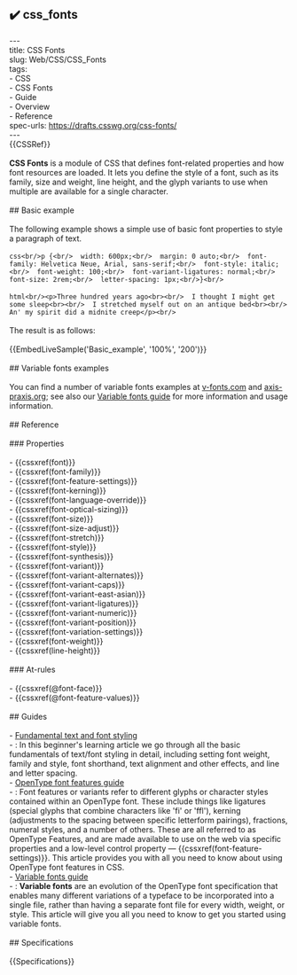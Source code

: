 ## ✔️ css_fonts 
 ---<br/>title: CSS Fonts<br/>slug: Web/CSS/CSS_Fonts<br/>tags:<br/>  - CSS<br/>  - CSS Fonts<br/>  - Guide<br/>  - Overview<br/>  - Reference<br/>spec-urls: https://drafts.csswg.org/css-fonts/<br/>---<br/>{{CSSRef}}<br/><br/>**CSS Fonts** is a module of CSS that defines font-related properties and how font resources are loaded. It lets you define the style of a font, such as its family, size and weight, line height, and the glyph variants to use when multiple are available for a single character.<br/><br/>## Basic example<br/><br/>The following example shows a simple use of basic font properties to style a paragraph of text.<br/><br/>```css<br/>p {<br/>  width: 600px;<br/>  margin: 0 auto;<br/>  font-family: Helvetica Neue, Arial, sans-serif;<br/>  font-style: italic;<br/>  font-weight: 100;<br/>  font-variant-ligatures: normal;<br/>  font-size: 2rem;<br/>  letter-spacing: 1px;<br/>}<br/>```<br/><br/>```html<br/><p>Three hundred years ago<br><br/>  I thought I might get some sleep<br><br/>  I stretched myself out on an antique bed<br><br/>  An' my spirit did a midnite creep</p><br/>```<br/><br/>The result is as follows:<br/><br/>{{EmbedLiveSample('Basic_example', '100%', '200')}}<br/><br/>## Variable fonts examples<br/><br/>You can find a number of variable fonts examples at [v-fonts.com](https://v-fonts.com/) and [axis-praxis.org](https://www.axis-praxis.org/); see also our [Variable fonts guide](/en-US/docs/Web/CSS/CSS_Fonts/Variable_Fonts_Guide) for more information and usage information.<br/><br/>## Reference<br/><br/>### Properties<br/><br/>- {{cssxref(font)}}<br/>- {{cssxref(font-family)}}<br/>- {{cssxref(font-feature-settings)}}<br/>- {{cssxref(font-kerning)}}<br/>- {{cssxref(font-language-override)}}<br/>- {{cssxref(font-optical-sizing)}}<br/>- {{cssxref(font-size)}}<br/>- {{cssxref(font-size-adjust)}}<br/>- {{cssxref(font-stretch)}}<br/>- {{cssxref(font-style)}}<br/>- {{cssxref(font-synthesis)}}<br/>- {{cssxref(font-variant)}}<br/>- {{cssxref(font-variant-alternates)}}<br/>- {{cssxref(font-variant-caps)}}<br/>- {{cssxref(font-variant-east-asian)}}<br/>- {{cssxref(font-variant-ligatures)}}<br/>- {{cssxref(font-variant-numeric)}}<br/>- {{cssxref(font-variant-position)}}<br/>- {{cssxref(font-variation-settings)}}<br/>- {{cssxref(font-weight)}}<br/>- {{cssxref(line-height)}}<br/><br/>### At-rules<br/><br/>- {{cssxref(@font-face)}}<br/>- {{cssxref(@font-feature-values)}}<br/><br/>## Guides<br/><br/>- [Fundamental text and font styling](/en-US/docs/Learn/CSS/Styling_text/Fundamentals)<br/>  - : In this beginner's learning article we go through all the basic fundamentals of text/font styling in detail, including setting font weight, family and style, font shorthand, text alignment and other effects, and line and letter spacing.<br/>- [OpenType font features guide](/en-US/docs/Web/CSS/CSS_Fonts/OpenType_fonts_guide)<br/>  - : Font features or variants refer to different glyphs or character styles contained within an OpenType font. These include things like ligatures (special glyphs that combine characters like 'fi' or 'ffl'), kerning (adjustments to the spacing between specific letterform pairings), fractions, numeral styles, and a number of others. These are all referred to as OpenType Features, and are made available to use on the web via specific properties and a low-level control property — {{cssxref(font-feature-settings)}}. This article provides you with all you need to know about using OpenType font features in CSS.<br/>- [Variable fonts guide](/en-US/docs/Web/CSS/CSS_Fonts/Variable_Fonts_Guide)<br/>  - : **Variable fonts** are an evolution of the OpenType font specification that enables many different variations of a typeface to be incorporated into a single file, rather than having a separate font file for every width, weight, or style. This article will give you all you need to know to get you started using variable fonts.<br/><br/>## Specifications<br/><br/>{{Specifications}}<br/>